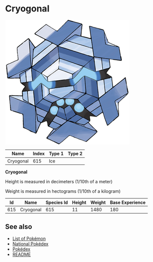 # Cryogonal


![Cryogonal](images/615.png)

| **Name** | **Index** | **Type 1** | **Type 2** |
|----|----|----|----|
| Cryogonal | 615 | Ice  |  |

**Cryogonal** 


Height is measured in decimeters (1/10th of a meter)

Weight is measured in hectograms (1/10th of a kilogram)

| **Id** | **Name** | **Species Id** | **Height** | **Weight** | **Base Experience** |
|--------|----------|----------------|------------|------------|---------------------|
| 615 | Cryogonal | 615 | 11 | 1480 | 180 |


## See also

- [List of Pokémon](../pokemon.md)
- [National Pokédex](../national_pokedex.md)
- [Pokédex](../pokedex.md)
- [README](../README.md)
